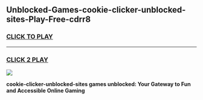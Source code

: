 
## Unblocked-Games-cookie-clicker-unblocked-sites-Play-Free-cdrr8
<h3>
<a href="https://premium76.site?title=cookie-clicker-unblocked-sites&ref=10A">CLICK TO PLAY</a></h3>
<hr>

<h3>
<a href="https://premium76.site?title=cookie-clicker-unblocked-sites&ref=10A">CLICK 2 PLAY</a>
  
</h3>

<a href="https://premium76.site?title=cookie-clicker-unblocked-sites&ref=10A"><img src="https://clearcache.store/games.png"></a>


**cookie-clicker-unblocked-sites games unblocked: Your Gateway to Fun and Accessible Online Gaming**
